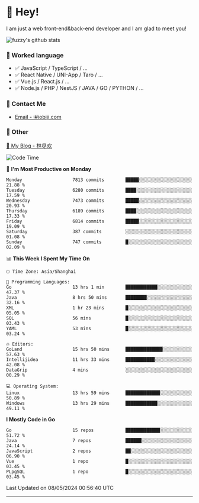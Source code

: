 # 👋 Hey!

I am just a web front-end&back-end developer and I am glad to meet you!

![fuzzy's github stats](https://github-readme-stats.vercel.app/api?username=JaydenForYou&&show_icons=true&&title_color=1abc9c&&icon_color=1abc9c)


### 📝 Worked language

- ✅ JavaScript / TypeScript / ...
- ✅ React Native / UNI-App / Taro / ...
- ✅ Vue.js / React.js / ...
- ✅ Node.js / PHP / NestJS / JAVA / GO / PYTHON / ...

### 📮 Contact Me

- [Email - i#iobiji.com](mailto:i@iobiji.com)


### 🤪 Other

[📌 My Blog - 林尽欢](https://iobiji.com)

<!--START_SECTION:waka-->
![Code Time](http://img.shields.io/badge/Code%20Time-521%20hrs%2044%20mins-blue)

📅 **I'm Most Productive on Monday** 

```text
Monday                   7813 commits        █████░░░░░░░░░░░░░░░░░░░░   21.88 % 
Tuesday                  6280 commits        ████░░░░░░░░░░░░░░░░░░░░░   17.59 % 
Wednesday                7473 commits        █████░░░░░░░░░░░░░░░░░░░░   20.93 % 
Thursday                 6189 commits        ████░░░░░░░░░░░░░░░░░░░░░   17.33 % 
Friday                   6814 commits        █████░░░░░░░░░░░░░░░░░░░░   19.09 % 
Saturday                 387 commits         ░░░░░░░░░░░░░░░░░░░░░░░░░   01.08 % 
Sunday                   747 commits         █░░░░░░░░░░░░░░░░░░░░░░░░   02.09 % 
```


📊 **This Week I Spent My Time On** 

```text
🕑︎ Time Zone: Asia/Shanghai

💬 Programming Languages: 
Go                       13 hrs 1 min        ████████████░░░░░░░░░░░░░   47.37 % 
Java                     8 hrs 50 mins       ████████░░░░░░░░░░░░░░░░░   32.16 % 
XML                      1 hr 23 mins        █░░░░░░░░░░░░░░░░░░░░░░░░   05.05 % 
SQL                      56 mins             █░░░░░░░░░░░░░░░░░░░░░░░░   03.43 % 
YAML                     53 mins             █░░░░░░░░░░░░░░░░░░░░░░░░   03.24 % 

🔥 Editors: 
GoLand                   15 hrs 50 mins      ██████████████░░░░░░░░░░░   57.63 % 
Intellijidea             11 hrs 33 mins      ███████████░░░░░░░░░░░░░░   42.08 % 
DataGrip                 4 mins              ░░░░░░░░░░░░░░░░░░░░░░░░░   00.29 % 

💻 Operating System: 
Linux                    13 hrs 59 mins      █████████████░░░░░░░░░░░░   50.89 % 
Windows                  13 hrs 29 mins      ████████████░░░░░░░░░░░░░   49.11 % 
```

**I Mostly Code in Go** 

```text
Go                       15 repos            █████████████░░░░░░░░░░░░   51.72 % 
Java                     7 repos             ██████░░░░░░░░░░░░░░░░░░░   24.14 % 
JavaScript               2 repos             ██░░░░░░░░░░░░░░░░░░░░░░░   06.90 % 
Vue                      1 repo              █░░░░░░░░░░░░░░░░░░░░░░░░   03.45 % 
PLpgSQL                  1 repo              █░░░░░░░░░░░░░░░░░░░░░░░░   03.45 % 
```




 Last Updated on 08/05/2024 00:56:40 UTC
<!--END_SECTION:waka-->
---
